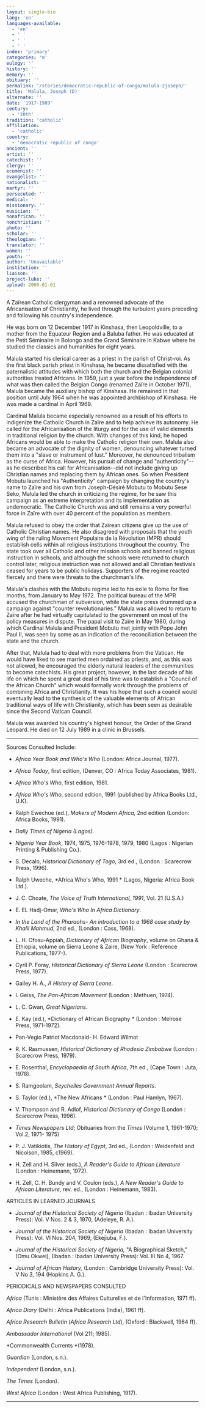 ```yaml
---
layout: single-bio
lang: 'en'
languages-available:
  - 'en'
  - ' '
  - ' '
  - ' '
index: 'primary'
categories: 'm'
eulogy: ''
history: ''
memory: ''
obituary: ''
permalink: '/stories/democratic-republic-of-congo/malula-2joseph/'
title: 'Malula, Joseph (D)'
alternate: ''
date: '1917-1989'
century:
  - '20th'
tradition: 'catholic'
affiliation:
  - 'catholic'
country:
  - 'democratic republic of congo'
ancient: ''
artist: ''
catechist: ''
clergy: ''
ecumenist: ''
evangelist: ''
nationalist: ''
martyr: ''
persecuted: ''
medical: ''
missionary: ''
musician: ''
nonafrican: ''
nonchristian: ''
photo: ''
scholar: ''
theologian: ''
translator: ''
women: ''
youth: ''
author: 'Unavailable'
institution: ''
liaison: ''
project-luke: ''
upload: 2000-01-01
---
```



A Za&iuml;rean Catholic clergyman and a renowned advocate of the Africanisation of Christianity, he lived through the turbulent years preceding and following his country's independence.

He was born on 12 December 1917 in Kinshasa, then Leopoldville, to a mother from the Equateur Region and a Baluba father. He was educated at the Petit S&eacute;minaire in Bolongo and the Grand S&eacute;minaire in Kabwe where he studied the classics and humanities for eight years.

Malula started his clerical career as a priest in the parish of Christ-roi. As the first black parish priest in Kinshasa, he became dissatisfied with the paternalistic attitudes with which both the church and the Belgian colonial authorities treated Africans. In 1959, just a year before the independence of what was then called the Belgian Congo (renamed Za&iuml;re in October 1971), Malula became the auxiliary bishop of Kinshasa. He remained in that position until July 1964 when he was appointed archbishop of Kinshasa. He was made a cardinal in April 1969.

Cardinal Malula became especially renowned as a result of his efforts to indigenize the Catholic Church in Za&iuml;re and to help achieve its autonomy. He called for the Africanisation of the liturgy and for the use of valid elements in traditional religion by the church. With changes of this kind, he hoped Africans would be able to make the Catholic religion their own. Malula also became an advocate of the dignity of women, denouncing whatever turned them into a "slave or instrument of lust."  Moreover, he denounced tribalism as the curse of Africa. However, his pursuit of change and "authenticity"--as he described his call for Africanisation--did not include giving up Christian names and replacing them by African ones. So when President Mobutu launched his "Authenticity" campaign by changing the country's name to Za&iuml;re and his own from Joseph-D&eacute;sir&eacute; Mobutu to Mobutu Sese Seko, Malula led the church in criticizing the regime, for he saw this campaign as an extreme interpretation and its implementation as undemocratic. The Catholic Church was and still remains a very powerful force in Za&iuml;re with over 40 percent of the population as members.

Malula refused to obey the order that Za&iuml;rean citizens give up the use of Catholic Christian names. He also disagreed with proposals that the youth wing of the ruling Movement Populaire de la R&eacute;volution (MPR) should establish cells within all religious institutions throughout the country. The state took over all Catholic and other mission schools and banned religious instruction in schools, and although the schools were returned to church control later, religious instruction was not allowed and all Christian festivals ceased for years to be public holidays. Supporters of the regime reacted fiercely and there were threats to the churchman's life.

Malula's clashes with the Mobutu regime led to his exile to Rome for five months, from January to May 1972. The political bureau of the MPR accused the churchman of subversion, while the state press drummed up a campaign against "counter revolutionaries."  Malula was allowed to return to Za&iuml;re after he had virtually capitulated to the government on most of the policy measures in dispute. The papal visit to Za&iuml;re in May 1980, during which Cardinal Malula and President Mobutu met jointly with Pope John Paul II, was seen by some as an indication of the reconciliation between the state and the church.

After that, Malula had to deal with more problems from the Vatican. He would have liked to see married men ordained as priests, and, as this was not allowed, he encouraged the elderly natural leaders of the communities to become catechists. His great project, however, in the last decade of his life on which he spent a great deal of his time was to establish a "Council of the African Church" which would formally work through the problems of combining Africa and Christianity. It was his hope that such a council would eventually lead to the synthesis of the valuable elements of African traditional ways of life with Christianity, which has been seen as desirable since the Second Vatican Council.

Malula was awarded his country's highest honour, the Order of the Grand Leopard. He died on 12 July 1989 in a clinic in Brussels.



---

Sources Consulted Include:

* *Africa Year Book and Who's Who*  (London: Africa Journal, 1977).

* *Africa Today*, first edition, (Denver, CO : Africa Today Associates, 1981).

* *Africa Who's Who*, first edition, 1981.

* *Africa Who's Who*, second edition, 1991 (published by Africa Books Ltd., U.K).

* Ralph Ewechue (ed.),  *Makers of Modern Africa,*  2nd edition  (London: Africa Books, 1991).

* *Daily Times of Nigeria (Lagos).*

* *Nigeria Year Book*, 1974, 1975, 1976-1978, 1979, 1980 (Lagos : Nigerian Printing &amp; Publishing Co.).

* S. Decalo, *Historical Dictionary of Togo*, 3rd ed., (London : Scarecrow Press, 1996).

* Ralph Uweche, *Africa Who's Who, 1991 *
(Lagos, Nigeria: Africa Book Ltd.).

* J. C. Choate, *The Voice of Truth International, 1991*,
Vol. 21 (U.S.A.)

* E. EL Hadj-Omar, *Who's Who In Africa Dictionary*.

* *In the Land of the Pharaohs- An introduction to a 1968 case study by
Khalil Mahmud*, 2nd ed., (London : Cass, 1968).

* L. H. Ofosu-Appiah, *Dictionary of African Biography*, volume on Ghana &amp; Ethiopia,
volume on Sierra Leone  &amp; Zaire, (New York : Reference Publications, 1977-).

* Cyril P. Foray, *Historical Dictionary of Sierra Leone* (London : Scarecrow Press, 1977).

* Gailey H. A., *A History of Sierra Leone*.

* I. Geiss, *The Pan-African Movement* (London : Methuen, 1974).

* L. C. Gwan, *Great Nigerians.*

* E. Kay (ed.), *Dictionary of African Biography * (London : Melrose Press, 1971-1972).

* Pan-Vegio Patriot Macdonald- H. Edward Wilmot

* R. K. Rasmussen, *Historical Dictionary of Rhodesia Zimbabwe* (London : Scarecrow Press, 1979).

* E. Rosenthal, *Encyclopaedia of South Africa*, 7th ed., (Cape Town : Juta, 1978).

* S. Ramgoolam, *Seychelles Government Annual Reports*.

* S. Taylor (ed.), *The New Africans * (London : Paul Hamlyn, 1967).

* V. Thompson and R. Adlof, *Historical Dictionary of Congo* (London : Scarecrow Press, 1996).

* *Times Newspapers Ltd*; Obituaries from the *Times* (Volume 1, 1961-1970;
Vol.2, 1971- 1975)

* P. J. Vatikiotis, *The History of Egypt*, 3rd ed., (London : Weidenfeld and Nicolson, 1985, c1969).

* H. Zell and H. Silver (eds.), *A Reader's Guide to African Literature* (London : Heinemann, 1972).

* H. Zell, C. H. Bundy and V. Coulon (eds.), *A New Reader's Guide to African Literature*, rev. ed., (London : Heinemann, 1983).

ARTICLES IN LEARNED JOURNALS

* *Journal of the Historical Society of Nigeria* (Ibadan : Ibadan University Press): Vol. V Nos. 2 &amp; 3, 1970,  (Adeleye, R. A.).

* *Journal of the Historical Society of Nigeria* (Ibadan : Ibadan University Press): Vol. VI Nos. 204, 1969,  (Ekejiuba, F.).

* *Journal of the Historical Society of Nigeria,* "A Biographical Sketch,"  (Omu Okwei), (Ibadan : Ibadan University Press): Vol. III No 4, 1967.

* *Journal of African History,* (London : Cambridge University Press): Vol. V No 3, 194 (Hopkins A. G.).

PERIODICALS AND NEWSPAPERS CONSULTED

*Africa* (Tunis : Ministère des Affaires Culturelles et de l'Information, 1971 ff).

*Africa Diary* (Delhi : Africa Publications (India), 1961 ff).

*Africa Research Bulletin* (*Africa Research Ltd*), (Oxford : Blackwell, 1964 ff).

*Ambassador International* (Vol 211; 1985).

*Commonwealth Currents *(1978).

*Guardian* (London, s.n.).

*Independent* (London, s.n.).

*The Times* (London).

*West Africa* (London : West Africa Publishing, 1917).

---